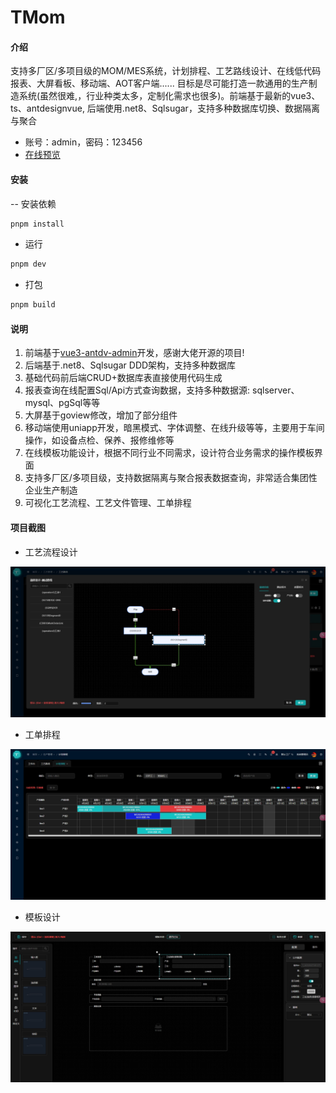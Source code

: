 # TMom

#### 介绍
支持多厂区/多项目级的MOM/MES系统，计划排程、工艺路线设计、在线低代码报表、大屏看板、移动端、AOT客户端......
目标是尽可能打造一款通用的生产制造系统(虽然很难,，行业种类太多，定制化需求也很多)。前端基于最新的vue3、ts、antdesignvue, 后端使用.net8、Sqlsugar，支持多种数据库切换、数据隔离与聚合

- 账号：admin，密码：123456
- [在线预览](https://www.yefeng.club/)
  
#### 安装

-- 安装依赖

```bash
pnpm install

```

- 运行

```bash
pnpm dev
```

- 打包

```bash
pnpm build
```


#### 说明

1. 前端基于[vue3-antdv-admin](https://github.com/buqiyuan/vue3-antdv-admin)开发，感谢大佬开源的项目!
2. 后端基于.net8、Sqlsugar DDD架构，支持多种数据库
3. 基础代码前后端CRUD+数据库表直接使用代码生成
4. 报表查询在线配置Sql/Api方式查询数据，支持多种数据源: sqlserver、mysql、pgSql等等
5. 大屏基于goview修改，增加了部分组件
6. 移动端使用uniapp开发，暗黑模式、字体调整、在线升级等等，主要用于车间操作，如设备点检、保养、报修维修等
7. 在线模板功能设计，根据不同行业不同需求，设计符合业务需求的操作模板界面
8. 支持多厂区/多项目级，支持数据隔离与聚合报表数据查询，非常适合集团性企业生产制造
9. 可视化工艺流程、工艺文件管理、工单排程

#### 项目截图

- 工艺流程设计

![image](./web/src/assets/demo/1.png)

- 工单排程
  
![image](./web/src/assets/demo/2.png)

- 模板设计
  
![image](./web/src/assets/demo/3.png)